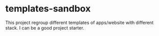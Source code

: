 # templates-sandbox
This project regroup different templates of apps/website with different stack. I can be a good project starter.
